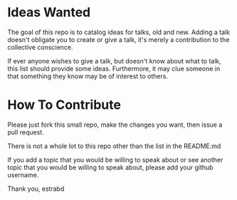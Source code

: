 Ideas Wanted
============

The goal of this repo is to catalog ideas for talks, old and new. Adding a talk doesn't obligate you to create or give a talk, it's merely a contribution to the collective conscience.

If ever anyone wishes to give a talk, but doesn't know about what to talk, this list should provide some ideas.  Furthermore, it may clue someone in that something they know may be of interest to others.


How To Contribute
=================

Please just fork this small repo, make the changes you want, then issue a pull request.

There is not a whole lot to this repo other than the list in the README.md

If you add a topic that you would be willing to speak about or see another topic that you would be willing to speak about, please add your github username.

Thank you,
estrabd
